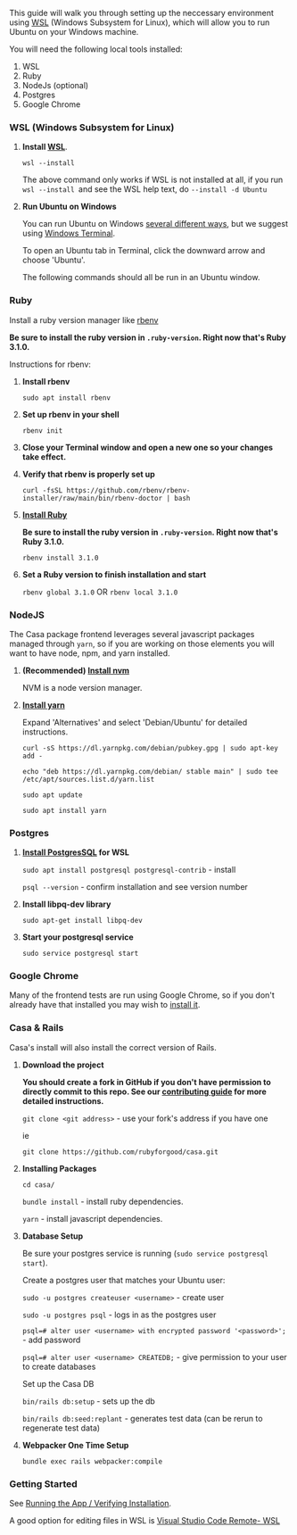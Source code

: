 

This guide will walk you through setting up the neccessary environment using  [WSL](https://docs.microsoft.com/en-us/windows/wsl/install) (Windows Subsystem for Linux), which will allow you to run Ubuntu on your Windows machine. 

You will need the following local tools installed:

1. WSL
2. Ruby
3. NodeJs (optional)
4. Postgres
5. Google Chrome

### WSL (Windows Subsystem for Linux)

1. **Install [WSL](https://docs.microsoft.com/en-us/windows/wsl/install)**. 

   `wsl --install`

   The above command only works if WSL is not installed at all, if you run `wsl --install `and see the WSL help text, do `--install -d Ubuntu`

2. **Run Ubuntu on Windows**
   
   You can run Ubuntu on Windows [several different ways](https://docs.microsoft.com/en-us/windows/wsl/install#ways-to-run-multiple-linux-distributions-with-wsl), but we suggest using [Windows Terminal](https://docs.microsoft.com/en-us/windows/terminal/install). 

   To open an Ubuntu tab in Terminal, click the downward arrow and choose 'Ubuntu'. 

   The following commands should all be run in an Ubuntu window. 

### Ruby

Install a ruby version manager like [rbenv](https://github.com/rbenv/rbenv#installation)

  **Be sure to install the ruby version in `.ruby-version`. Right now that's Ruby 3.1.0.** 

Instructions for rbenv:

1. **Install rbenv**

   `sudo apt install rbenv`

2. **Set up rbenv in your shell**

   `rbenv init`

3. **Close your Terminal window and open a new one so your changes take effect.**

4. **Verify that rbenv is properly set up**

   `curl -fsSL https://github.com/rbenv/rbenv-installer/raw/main/bin/rbenv-doctor | bash`

5.  **[Install Ruby](https://github.com/rbenv/rbenv#installing-ruby-versions)**

      **Be sure to install the ruby version in `.ruby-version`. Right now that's Ruby 3.1.0.** 

      `rbenv install 3.1.0`

6. **Set a Ruby version to finish installation and start**

    `rbenv global 3.1.0` OR `rbenv local 3.1.0`


### NodeJS

The Casa package frontend leverages several javascript packages managed through `yarn`, so if you are working on those elements you will want to have node, npm, and yarn installed.

1. **(Recommended) [Install nvm](https://github.com/nvm-sh/nvm#installing-and-updating)**

   NVM is a node version manager.

2. **[Install yarn](https://classic.yarnpkg.com/en/docs/install)** 

   Expand 'Alternatives' and select 'Debian/Ubuntu' for detailed instructions.

   `curl -sS https://dl.yarnpkg.com/debian/pubkey.gpg | sudo apt-key add -`
   
   `echo "deb https://dl.yarnpkg.com/debian/ stable main" | sudo tee /etc/apt/sources.list.d/yarn.list`

   `sudo apt update`

   `sudo apt install yarn`

### Postgres

1. **[Install PostgresSQL](https://docs.microsoft.com/en-us/windows/wsl/tutorials/wsl-database#install-postgresql) for WSL**

   `sudo apt install postgresql postgresql-contrib` - install
   
   `psql --version` - confirm installation and see version number
   
 2. **Install libpq-dev library**
 
      `sudo apt-get install libpq-dev`

3. **Start your postgresql service** 

   `sudo service postgresql start`


### Google Chrome

Many of the frontend tests are run using Google Chrome, so if you don't already have that installed you may wish to [install it](https://www.google.com/chrome/downloads/).

### Casa & Rails

Casa's install will also install the correct version of Rails. 

1. **Download the project**

   **You should create a fork in GitHub if you don't have permission to directly commit to this repo. See our [contributing guide](https://github.com/rubyforgood/casa/blob/main/doc/CONTRIBUTING.md) for more detailed instructions.**

   `git clone <git address>` - use your fork's address if you have one

   ie

   `git clone https://github.com/rubyforgood/casa.git`

2. **Installing Packages**

   `cd casa/`

   `bundle install` -  install ruby dependencies.

   `yarn` - install javascript dependencies.

3. **Database Setup**

   Be sure your postgres service is running (`sudo service postgresql start`).

   Create a postgres user that matches your Ubuntu user:

   `sudo -u postgres createuser <username>` - create user
   
   `sudo -u postgres psql` - logs in as the postgres user
   
   `psql=# alter user <username> with encrypted password '<password>';` - add password
   
   `psql=# alter user <username> CREATEDB;` - give permission to your user to create databases
 
   Set up the Casa DB

    `bin/rails db:setup`  - sets up the db
    
    `bin/rails db:seed:replant` - generates test data (can be rerun to regenerate test data)

4. **Webpacker One Time Setup** 

   `bundle exec rails webpacker:compile`

### Getting Started

See [Running the App / Verifying Installation](https://github.com/rubyforgood/casa#running-the-app--verifying-installation). 

A good option for editing files in WSL is [Visual Studio Code Remote- WSL](https://code.visualstudio.com/docs/remote/wsl)


